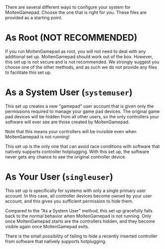 There are several different ways to configure your system for MoltenGamepad. Choose the one that is right for you. These files are provided as a starting point.

# As Root (NOT RECOMMENDED)

If you run MoltenGamepad as root, you will not need to deal with any additional set up. MoltenGamepad should work out of the box. However, this set up is not secure and is not recommended. We strongly suggest you choose one of the other methods, and as such we do not provide any files to facilitate this set up.

# As a System User (`systemuser`)

This set up creates a new "gamepad" user account that is given only the permissions required to manage your game pad devices. The original game pad devices will be hidden from all other users, so the only controllers your software will ever see are those created by MoltenGamepad.

Note that this means your controllers will be invisible even when MoltenGamepad is not running!

This set up is the only one that can avoid race conditions with software that natively supports controller hotplugging. With this set up, the software never gets any chance to see the original controller device.

# As Your User (`singleuser`)

This set up is specifically for systems with only a single primary user account. In this case, all controller devices become owned by your user account, and this gives you sufficient permission to hide them.

Compared to the "As a System User" method, this set up gracefully falls back to the normal behavior when MoltenGamepad is not running. Only once MoltenGamepad starts are the controllers hidden, and they become visible again once MoltenGamepad exits.

There is the small possibility of failing to hide a recently inserted controller from software that natively supports hotplugging.
